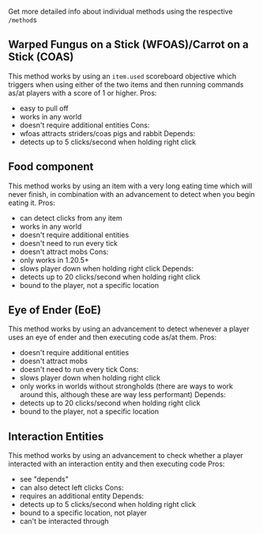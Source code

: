 Get more detailed info about individual methods using the respective `/method`s
## Warped Fungus on a Stick (WFOAS)/Carrot on a Stick (COAS)
This method works by using an `item.used` scoreboard objective which triggers when using either of the two items and then running commands as/at players with a score of 1 or higher.
Pros:
- easy to pull off
- works in any world
- doesn't require additional entities
Cons:
- wfoas attracts striders/coas pigs and rabbit
Depends:
- detects up to 5 clicks/second when holding right click
## Food component
This method works by using an item with a very long eating time which will never finish, in combination with an advancement to detect when you begin eating it.
Pros:
- can detect clicks from any item
- works in any world
- doesn't require additional entities
- doesn't need to run every tick
- doesn't attract mobs
Cons:
- only works in 1.20.5+
- slows player down when holding right click
Depends:
- detects up to 20 clicks/second when holding right click
- bound to the player, not a specific location
## Eye of Ender (EoE)
This method works by using an advancement to detect whenever a player uses an eye of ender and then executing code as/at them.
Pros:
- doesn't require additional entities
- doesn't attract mobs
- doesn't need to run every tick
Cons:
- slows player down when holding right click
- only works in worlds without strongholds (there are ways to work around this, although these are way less performant)
Depends:
- detects up to 20 clicks/second when holding right click
- bound to the player, not a specific location
## Interaction Entities
This method works by using an advancement to check whether a player interacted with an interaction entity and then executing code
Pros:
- see "depends"
- can also detect left clicks
Cons:
- requires an additional entity
Depends:
- detects up to 5 clicks/second when holding right click
- bound to a specific location, not player
- can't be interacted through
